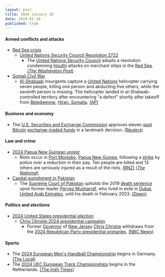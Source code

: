 ```yaml
---
layout: post
title: 2024 January 10
date: 2024-01-10
published: true
---
```



#### Armed conflicts and attacks

* [Red Sea crisis](https://en.wikipedia.org/wiki/Red_Sea_crisis "Red Sea crisis")
  * [United Nations Security Council Resolution 2722](https://en.wikipedia.org/wiki/United_Nations_Security_Council_Resolution_2722 "United Nations Security Council Resolution 2722")
    * The [United Nations Security Council](https://en.wikipedia.org/wiki/United_Nations_Security_Council "United Nations Security Council") adopts a resolution condemning [Houthi](https://en.wikipedia.org/wiki/Houthis "Houthis") attacks on merchant ships in the [Red Sea](https://en.wikipedia.org/wiki/Red_Sea "Red Sea"). [(*The Washington Post*)](https://www.washingtonpost.com/world/2024/01/09/un-yemen-houthis-shipping-red-sea-resolution-attacks/8972606a-af71-11ee-9a32-5c9e6aa28b3b_story.html)
* [Somali Civil War](https://en.wikipedia.org/wiki/Somali_Civil_War_%282009%E2%80%93present%29 "Somali Civil War (2009–present)")
  * [Al-Shabaab](https://en.wikipedia.org/wiki/Al-Shabaab_%28militant_group%29 "Al-Shabaab (militant group)") insurgents capture a [United Nations](https://en.wikipedia.org/wiki/United_Nations "United Nations") helicopter carrying seven people, killing one person and abducting five others, while the seventh person is missing. The helicopter landed in al-Shabaab-controlled territory after encountering "a defect" shortly after takeoff from [Beledweyne](https://en.wikipedia.org/wiki/Beledweyne "Beledweyne"), [Hiran, Somalia](https://en.wikipedia.org/wiki/Hiran%2C_Somalia "Hiran, Somalia"). [(AP)](https://apnews.com/article/somalia-united-nations-extremists-helicopter-abduction-attack-98ae1ef5fb8e917b062f00e0e47577f1)

#### Business and economy

* The [U.S. Securities and Exchange Commission](https://en.wikipedia.org/wiki/U.S._Securities_and_Exchange_Commission "U.S. Securities and Exchange Commission") approves eleven [spot](https://en.wikipedia.org/wiki/Spot_market "Spot market") [Bitcoin](https://en.wikipedia.org/wiki/Bitcoin "Bitcoin") [exchange-traded funds](https://en.wikipedia.org/wiki/Exchange-traded_funds "Exchange-traded funds") in a landmark decision. [(Reuters)](https://www.reuters.com/technology/us-sec-approves-some-spot-bitcoin-etfs-2024-01-10/)

#### Law and crime

* [2024 Papua New Guinean unrest](https://en.wikipedia.org/wiki/2024_Papua_New_Guinean_unrest "2024 Papua New Guinean unrest")
  * Riots occur in [Port Moresby](https://en.wikipedia.org/wiki/Port_Moresby "Port Moresby"), [Papua New Guinea](https://en.wikipedia.org/wiki/Papua_New_Guinea "Papua New Guinea"), following a [strike](https://en.wikipedia.org/wiki/Strike_action "Strike action") by police over a reduction in their pay. Ten people are killed and 13 others are seriously injured as a result of the riots. [(RNZ)](https://www.rnz.co.nz/international/pacific-news/506478/at-least-10-dead-after-looting-fires-on-port-moresby-s-darkest-day) [(*The National*)](https://www.thenational.com.pg/moresby-burns/)
* [Capital punishment in Pakistan](https://en.wikipedia.org/wiki/Capital_punishment_in_Pakistan "Capital punishment in Pakistan")
  * The [Supreme Court of Pakistan](https://en.wikipedia.org/wiki/Supreme_Court_of_Pakistan "Supreme Court of Pakistan") upholds the 2019 [death sentence](https://en.wikipedia.org/wiki/Death_sentence "Death sentence") upon former leader [Pervez Musharraf](https://en.wikipedia.org/wiki/Pervez_Musharraf "Pervez Musharraf"), who lived in exile in [Dubai](https://en.wikipedia.org/wiki/Dubai "Dubai"), [United Arab Emirates](https://en.wikipedia.org/wiki/United_Arab_Emirates "United Arab Emirates"), until his death in February 2023. [(*Dawn*)](https://www.dawn.com/news/1804694)

#### Politics and elections

* [2024 United States presidential election](https://en.wikipedia.org/wiki/2024_United_States_presidential_election "2024 United States presidential election")
  * [Chris Christie 2024 presidential campaign](https://en.wikipedia.org/wiki/Chris_Christie_2024_presidential_campaign "Chris Christie 2024 presidential campaign")
    * Former [Governor](https://en.wikipedia.org/wiki/Governor_of_New_Jersey "Governor of New Jersey") of [New Jersey](https://en.wikipedia.org/wiki/New_Jersey "New Jersey") [Chris Christie](https://en.wikipedia.org/wiki/Chris_Christie "Chris Christie") withdraws from the [2024 Republican Party presidential primaries](https://en.wikipedia.org/wiki/2024_Republican_Party_presidential_primaries "2024 Republican Party presidential primaries"). [(NBC News)](https://www.nbcnews.com/news/amp/rcna127993)

#### Sports

* The [2024 European Men's Handball Championship](https://en.wikipedia.org/wiki/2024_European_Men%27s_Handball_Championship "2024 European Men's Handball Championship") begins in Germany. [(The Local)](https://www.thelocal.se/20240110/how-can-i-watch-the-european-mens-handball-championship-in-sweden)
* The [2024 UEC European Track Championships](https://en.wikipedia.org/wiki/2024_UEC_European_Track_Championships "2024 UEC European Track Championships") begins in the Netherlands. [(The Irish Times)](https://www.irishtimes.com/sport/2024/01/07/three-sporting-events-to-watch-this-week-your-handy-guide-to-sport-on-television/)
